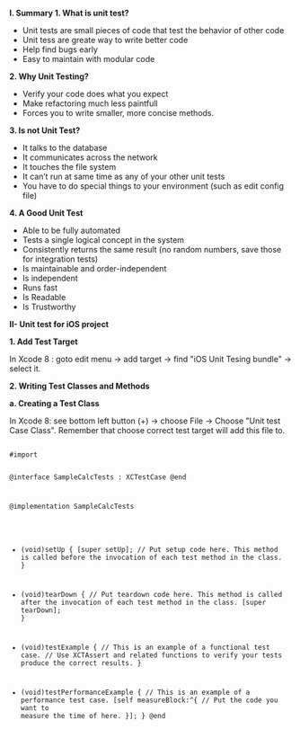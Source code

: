 <b>I. Summary </b>
<b>1. What is unit test?</b>
- Unit tests are small pieces of code that test the behavior of other code
- Unit tess are greate way to write better code
- Help find bugs early
- Easy to maintain with modular code

<b>2. Why Unit Testing?</b>
- Verify your code does what you expect
- Make refactoring much less paintfull
- Forces you to write smaller, more concise methods.

<b>3. Is not Unit Test?</b>
- It talks to the database
- It communicates across the network
- It touches the file system
- It can’t run at same time as any of your other unit tests
- You have to do special things to your environment (such as edit config file)

<b>4. A Good Unit Test</b>
- Able to be fully automated
- Tests a single logical  concept in the system
- Consistently returns the same result (no random numbers, save those for integration tests)
- Is maintainable and order-independent
- Is independent
- Runs fast
- Is Readable
- Is Trustworthy

<b>II- Unit test for iOS project</b>

<b>1. Add Test Target</b>

In Xcode 8 : goto edit menu -> add target -> find "iOS Unit Tesing bundle" -> select it.

<b>2. Writing Test Classes and Methods</b>

<b>a. Creating a Test Class</b>

In Xcode 8: see bottom left button (+) -> choose File -> Choose "Unit test Case Class". Remember that choose correct test target will add this file to.

<code>
#import <XCTest/XCTest.h>
 
@interface SampleCalcTests : XCTestCase
@end
 
@implementation SampleCalcTests
 
- (void)setUp {
    [super setUp];
    // Put setup code here. This method is called before the invocation of each test method in the class.
}
 
- (void)tearDown {
    // Put teardown code here. This method is called after the invocation of each test method in the class.
    [super tearDown];
}
 
- (void)testExample {
    // This is an example of a functional test case.
    // Use XCTAssert and related functions to verify your tests produce the correct results.
}
 
- (void)testPerformanceExample {
    // This is an example of a performance test case.
    [self measureBlock:^{
        // Put the code you want to measure the time of here.
    }];
}
@end
</code>

